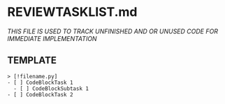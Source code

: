 # REVIEWTASKLIST.md

_THIS FILE IS USED TO TRACK UNFINISHED AND OR UNUSED CODE FOR IMMEDIATE IMPLEMENTATION_

## TEMPLATE

```
> [!filename.py]
- [ ] CodeBlockTask 1
  - [ ] CodeBlockSubtask 1
- [ ] CodeBlockTask 2
```
